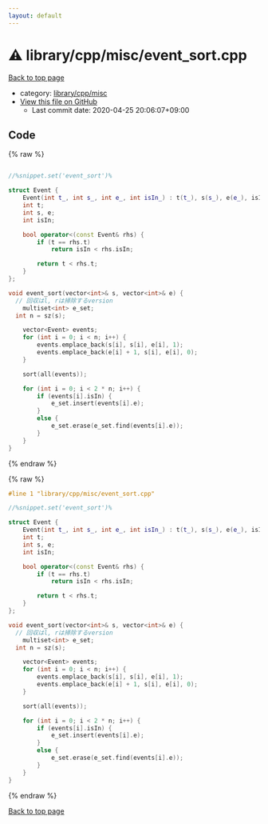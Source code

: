 ```yaml
---
layout: default
---
```


<!-- mathjax config similar to math.stackexchange -->
<script type="text/javascript" async
  src="https://cdnjs.cloudflare.com/ajax/libs/mathjax/2.7.5/MathJax.js?config=TeX-MML-AM_CHTML">
</script>
<script type="text/x-mathjax-config">
  MathJax.Hub.Config({
    TeX: { equationNumbers: { autoNumber: "AMS" }},
    tex2jax: {
      inlineMath: [ ['$','$'] ],
      processEscapes: true
    },
    "HTML-CSS": { matchFontHeight: false },
    displayAlign: "left",
    displayIndent: "2em"
  });
</script>

<script type="text/javascript" src="https://cdnjs.cloudflare.com/ajax/libs/jquery/3.4.1/jquery.min.js"></script>
<script src="https://cdn.jsdelivr.net/npm/jquery-balloon-js@1.1.2/jquery.balloon.min.js" integrity="sha256-ZEYs9VrgAeNuPvs15E39OsyOJaIkXEEt10fzxJ20+2I=" crossorigin="anonymous"></script>
<script type="text/javascript" src="../../../../assets/js/copy-button.js"></script>
<link rel="stylesheet" href="../../../../assets/css/copy-button.css" />


# :warning: library/cpp/misc/event_sort.cpp

<a href="../../../../index.html">Back to top page</a>

* category: <a href="../../../../index.html#b4c52cffc478acefbc1ee6a9d0578055">library/cpp/misc</a>
* <a href="{{ site.github.repository_url }}/blob/master/library/cpp/misc/event_sort.cpp">View this file on GitHub</a>
    - Last commit date: 2020-04-25 20:06:07+09:00




## Code

<a id="unbundled"></a>
{% raw %}
```cpp

//%snippet.set('event_sort')%

struct Event {
	Event(int t_, int s_, int e_, int isIn_) : t(t_), s(s_), e(e_), isIn(isIn_) {}
	int t;
	int s, e;
	int isIn;

	bool operator<(const Event& rhs) {
		if (t == rhs.t)
			return isIn < rhs.isIn;

		return t < rhs.t;
	}
};

void event_sort(vector<int>& s, vector<int>& e) {
  // 回収はl, rは掃除するversion
	multiset<int> e_set;
  int n = sz(s);

	vector<Event> events;
	for (int i = 0; i < n; i++) {
		events.emplace_back(s[i], s[i], e[i], 1);
		events.emplace_back(e[i] + 1, s[i], e[i], 0);
	}

	sort(all(events));

	for (int i = 0; i < 2 * n; i++) {
		if (events[i].isIn) {
			e_set.insert(events[i].e);
		}
		else {
			e_set.erase(e_set.find(events[i].e));
		}
	}
}

```
{% endraw %}

<a id="bundled"></a>
{% raw %}
```cpp
#line 1 "library/cpp/misc/event_sort.cpp"

//%snippet.set('event_sort')%

struct Event {
	Event(int t_, int s_, int e_, int isIn_) : t(t_), s(s_), e(e_), isIn(isIn_) {}
	int t;
	int s, e;
	int isIn;

	bool operator<(const Event& rhs) {
		if (t == rhs.t)
			return isIn < rhs.isIn;

		return t < rhs.t;
	}
};

void event_sort(vector<int>& s, vector<int>& e) {
  // 回収はl, rは掃除するversion
	multiset<int> e_set;
  int n = sz(s);

	vector<Event> events;
	for (int i = 0; i < n; i++) {
		events.emplace_back(s[i], s[i], e[i], 1);
		events.emplace_back(e[i] + 1, s[i], e[i], 0);
	}

	sort(all(events));

	for (int i = 0; i < 2 * n; i++) {
		if (events[i].isIn) {
			e_set.insert(events[i].e);
		}
		else {
			e_set.erase(e_set.find(events[i].e));
		}
	}
}

```
{% endraw %}

<a href="../../../../index.html">Back to top page</a>

